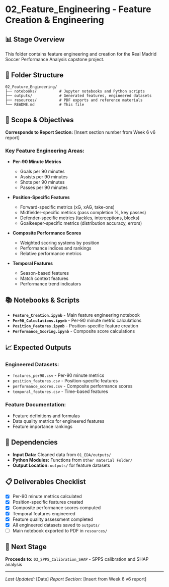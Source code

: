 # 02_Feature_Engineering - Feature Creation & Engineering

## 📊 **Stage Overview**
This folder contains feature engineering and creation for the Real Madrid Soccer Performance Analysis capstone project.

## 📁 **Folder Structure**
```
02_Feature_Engineering/
├── notebooks/          # Jupyter notebooks and Python scripts
├── outputs/            # Generated features, engineered datasets
├── resources/          # PDF exports and reference materials
└── README.md           # This file
```

## 🎯 **Scope & Objectives**
**Corresponds to Report Section:** [Insert section number from Week 6 v6 report]

### **Key Feature Engineering Areas:**
- **Per-90 Minute Metrics**
  - Goals per 90 minutes
  - Assists per 90 minutes
  - Shots per 90 minutes
  - Passes per 90 minutes

- **Position-Specific Features**
  - Forward-specific metrics (xG, xAG, take-ons)
  - Midfielder-specific metrics (pass completion %, key passes)
  - Defender-specific metrics (tackles, interceptions, blocks)
  - Goalkeeper-specific metrics (distribution accuracy, errors)

- **Composite Performance Scores**
  - Weighted scoring systems by position
  - Performance indices and rankings
  - Relative performance metrics

- **Temporal Features**
  - Season-based features
  - Match context features
  - Performance trend indicators

## 📚 **Notebooks & Scripts**
- **`Feature_Creation.ipynb`** - Main feature engineering notebook
- **`Per90_Calculations.ipynb`** - Per-90 minute metric calculations
- **`Position_Features.ipynb`** - Position-specific feature creation
- **`Performance_Scoring.ipynb`** - Composite score calculations

## 📈 **Expected Outputs**
### **Engineered Datasets:**
- `features_per90.csv` - Per-90 minute metrics
- `position_features.csv` - Position-specific features
- `performance_scores.csv` - Composite performance scores
- `temporal_features.csv` - Time-based features

### **Feature Documentation:**
- Feature definitions and formulas
- Data quality metrics for engineered features
- Feature importance rankings

## 🔗 **Dependencies**
- **Input Data:** Cleaned data from `01_EDA/outputs/`
- **Python Modules:** Functions from `Other material Folder/`
- **Output Location:** `outputs/` for feature datasets

## 📋 **Deliverables Checklist**
- [x] Per-90 minute metrics calculated
- [x] Position-specific features created
- [x] Composite performance scores computed
- [x] Temporal features engineered
- [x] Feature quality assessment completed
- [x] All engineered datasets saved to `outputs/`
- [ ] Main notebook exported to PDF in `resources/`

## 🚀 **Next Stage**
**Proceeds to:** `03_SPPS_Calibration_SHAP` - SPPS calibration and SHAP analysis

---
*Last Updated:* [Date]
*Report Section:* [Insert from Week 6 v6 report]
